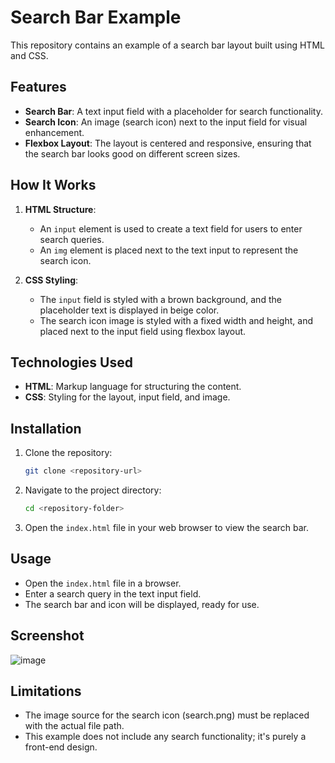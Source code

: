 # Search Bar Example

This repository contains an example of a search bar layout built using HTML and CSS.

## Features

- **Search Bar**: A text input field with a placeholder for search functionality.
- **Search Icon**: An image (search icon) next to the input field for visual enhancement.
- **Flexbox Layout**: The layout is centered and responsive, ensuring that the search bar looks good on different screen sizes.

## How It Works

1. **HTML Structure**:
   - An `input` element is used to create a text field for users to enter search queries.
   - An `img` element is placed next to the text input to represent the search icon.
   
2. **CSS Styling**:
   - The `input` field is styled with a brown background, and the placeholder text is displayed in beige color.
   - The search icon image is styled with a fixed width and height, and placed next to the input field using flexbox layout.

## Technologies Used

- **HTML**: Markup language for structuring the content.
- **CSS**: Styling for the layout, input field, and image.

## Installation

1. Clone the repository:
   ```bash
   git clone <repository-url>

2. Navigate to the project directory:
   ```bash
   cd <repository-folder>

3. Open the `index.html` file in your web browser to view the search bar.

## Usage

- Open the `index.html` file in a browser.
- Enter a search query in the text input field.
- The search bar and icon will be displayed, ready for use.

## Screenshot
![image](https://github.com/user-attachments/assets/fad6bf23-9879-4d0e-a3c9-e3a4b8eb7b31)

## Limitations
- The image source for the search icon (search.png) must be replaced with the actual file path.
- This example does not include any search functionality; it's purely a front-end design.

